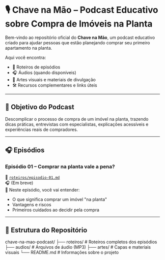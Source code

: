 # 🎙️ Chave na Mão – Podcast Educativo sobre Compra de Imóveis na Planta

Bem-vindo ao repositório oficial do **Chave na Mão**, um podcast educativo criado para ajudar pessoas que estão planejando comprar seu primeiro apartamento na planta.

Aqui você encontra:
- 📄 Roteiros de episódios
- 🎧 Áudios (quando disponíveis)
- 🎨 Artes visuais e materiais de divulgação
- 🛠️ Recursos complementares e links úteis

---

## 🎯 Objetivo do Podcast

Descomplicar o processo de compra de um imóvel na planta, trazendo dicas práticas, entrevistas com especialistas, explicações acessíveis e experiências reais de compradores.

---

## 🎧 Episódios

### Episódio 01 – Comprar na planta vale a pena?
📂 [`roteiros/episodio-01.md`](roteiros/episodio-01.md)  
🎧 (Em breve)  
🎯 Neste episódio, você vai entender:
- O que significa comprar um imóvel "na planta"
- Vantagens e riscos
- Primeiros cuidados ao decidir pela compra

---

## 📁 Estrutura do Repositório

chave-na-mao-podcast/
├── roteiros/ # Roteiros completos dos episódios
├── audios/ # Arquivos de áudio (MP3)
├── artes/ # Capas e materiais visuais
└── README.md # Informações sobre o projeto
